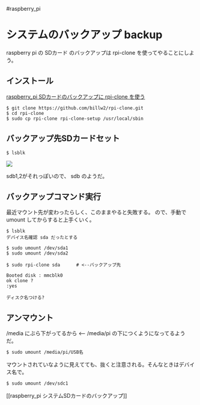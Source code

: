 #raspberry_pi 


# システムのバックアップ backup

raspberry pi の SDカード のバックアップは rpi-clone を使ってやることにしよう。



## インストール

[raspberry_pi  SDカードのバックアップに rpi-clone を使う](https://www.notion.so/raspberry_pi-SD-rpi-clone-e33dc46a204340fca34083d1cd226c54)

```shell
$ git clone https://github.com/billw2/rpi-clone.git
$ cd rpi-clone
$ sudo cp rpi-clone rpi-clone-setup /usr/local/sbin
```


## バックアップ先SDカードセット

```shell
$ lsblk
```
![](image-kmjxla0u.png)

sdb1,2がそれっぽいので、
sdb のようだ。


## バックアップコマンド実行

最近マウント先が変わったらしく、このままやると失敗する。
ので、手動で umount してからすると上手くいく。

```shell
$ lsblk
デバイス名確認 sda だったとする

$ sudo umount /dev/sda1
$ sudo umount /dev/sda2
```

```shell
$ sudo rpi-clone sda      # <--バックアップ先

Booted disk : mmcblk0
ok clone ?
:yes

ディスク名つける?

```

## アンマウント

/media にぶら下がってるから <-- /media/pi の下につくようになってるようだ。

```bash
$ sudo umount /media/pi/USB名
```

マウントされていなように見えてても、抜くと注意される。そんなときはデバイス名で。

```bash
$ sudo umount /dev/sdc1
```

[[raspberry_pi  システムSDカードのバックアップ]]